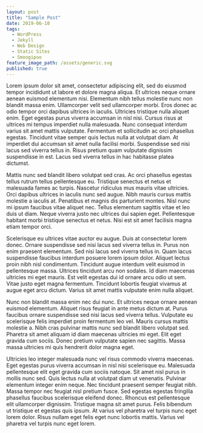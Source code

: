 ```yaml
---
layout: post
title: "Sample Post"
date: 2019-06-10
tags:
  - WordPress
  - Jekyll
  - Web Design
  - Static Sites
  - Smoogipoo
feature_image_path: /assets/generic.svg
published: true
---
```


Lorem ipsum dolor sit amet, consectetur adipiscing elit, sed do eiusmod tempor incididunt ut labore et dolore magna aliqua. Et ultrices neque ornare aenean euismod elementum nisi. Elementum nibh tellus molestie nunc non blandit massa enim. Ullamcorper velit sed ullamcorper morbi. Eros donec ac odio tempor orci dapibus ultrices in iaculis. Ultricies tristique nulla aliquet enim. Eget egestas purus viverra accumsan in nisl nisi. Cursus risus at ultrices mi tempus imperdiet nulla malesuada. Nunc consequat interdum varius sit amet mattis vulputate. Fermentum et sollicitudin ac orci phasellus egestas. Tincidunt vitae semper quis lectus nulla at volutpat diam. At imperdiet dui accumsan sit amet nulla facilisi morbi. Suspendisse sed nisi lacus sed viverra tellus in. Risus pretium quam vulputate dignissim suspendisse in est. Lacus sed viverra tellus in hac habitasse platea dictumst.

Mattis nunc sed blandit libero volutpat sed cras. Ac orci phasellus egestas tellus rutrum tellus pellentesque eu. Tristique senectus et netus et malesuada fames ac turpis. Nascetur ridiculus mus mauris vitae ultricies. Orci dapibus ultrices in iaculis nunc sed augue. Nibh mauris cursus mattis molestie a iaculis at. Penatibus et magnis dis parturient montes. Nisl nunc mi ipsum faucibus vitae aliquet nec. Tellus elementum sagittis vitae et leo duis ut diam. Neque viverra justo nec ultrices dui sapien eget. Pellentesque habitant morbi tristique senectus et netus. Nisi est sit amet facilisis magna etiam tempor orci.

Scelerisque eu ultrices vitae auctor eu augue. Duis at consectetur lorem donec. Ornare suspendisse sed nisi lacus sed viverra tellus in. Purus non enim praesent elementum. Sed nisi lacus sed viverra tellus in. Quam lacus suspendisse faucibus interdum posuere lorem ipsum dolor. Aliquet lectus proin nibh nisl condimentum. Tincidunt augue interdum velit euismod in pellentesque massa. Ultrices tincidunt arcu non sodales. Id diam maecenas ultricies mi eget mauris. Est velit egestas dui id ornare arcu odio ut sem. Vitae justo eget magna fermentum. Tincidunt lobortis feugiat vivamus at augue eget arcu dictum. Varius sit amet mattis vulputate enim nulla aliquet.

Nunc non blandit massa enim nec dui nunc. Et ultrices neque ornare aenean euismod elementum. Aliquet risus feugiat in ante metus dictum at. Purus faucibus ornare suspendisse sed nisi lacus sed viverra tellus. Vulputate eu scelerisque felis imperdiet proin fermentum leo vel. Mauris cursus mattis molestie a. Nibh cras pulvinar mattis nunc sed blandit libero volutpat sed. Pharetra sit amet aliquam id diam maecenas ultricies mi eget. Elit eget gravida cum sociis. Donec pretium vulputate sapien nec sagittis. Massa massa ultricies mi quis hendrerit dolor magna eget.

Ultricies leo integer malesuada nunc vel risus commodo viverra maecenas. Eget egestas purus viverra accumsan in nisl nisi scelerisque eu. Malesuada pellentesque elit eget gravida cum sociis natoque. Sit amet nisl purus in mollis nunc sed. Quis lectus nulla at volutpat diam ut venenatis. Pulvinar elementum integer enim neque. Nec tincidunt praesent semper feugiat nibh. Massa tempor nec feugiat nisl pretium fusce. Sed egestas egestas fringilla phasellus faucibus scelerisque eleifend donec. Rhoncus est pellentesque elit ullamcorper dignissim. Tristique magna sit amet purus. Felis bibendum ut tristique et egestas quis ipsum. At varius vel pharetra vel turpis nunc eget lorem dolor. Risus nullam eget felis eget nunc lobortis mattis. Varius vel pharetra vel turpis nunc eget lorem.